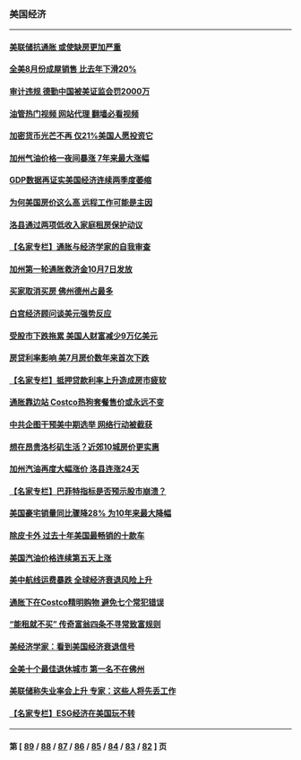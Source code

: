 ### 美国经济
---
#### [美联储抗通胀 或使缺房更加严重](../../pages/ncid1078158/n13835866.md?10010045) 
#### [全美8月份成屋销售 比去年下滑20%](../../pages/ncid1078158/n13835835.md?10010045) 
#### [审计违规 德勤中国被美证监会罚2000万](../../pages/ncid1078158/n13835766.md?10010045) 
#### [油管热门视频 网站代理 翻墙必看视频](http://209.222.30.114:81/youtube.html?10010045)
#### [加密货币光芒不再 仅21%美国人愿投资它](../../pages/ncid1078158/n13835696.md?10010045) 
#### [加州气油价格一夜间暴涨 7年来最大涨幅](../../pages/ncid1078158/n13835638.md?10010045) 
#### [GDP数据再证实美国经济连续两季度萎缩](../../pages/ncid1078158/n13835544.md?10010045) 
#### [为何美国房价这么高 远程工作可能是主因](../../pages/ncid1078158/n13834858.md?10010045) 
#### [洛县通过两项低收入家庭租房保护动议](../../pages/ncid1078158/n13834780.md?10010045) 
#### [【名家专栏】通胀与经济学家的自我审查](../../pages/ncid1078158/n13834612.md?10010045) 
#### [加州第一轮通胀救济金10月7日发放](../../pages/ncid1078158/n13834760.md?10010045) 
#### [买家取消买房 佛州德州占最多](../../pages/ncid1078158/n13834755.md?10010045) 
#### [白宫经济顾问谈美元强势反应](../../pages/ncid1078158/n13834537.md?10010045) 
#### [受股市下跌拖累 美国人财富减少9万亿美元](../../pages/ncid1078158/n13834006.md?10010045) 
#### [房贷利率影响 美7月房价数年来首次下跌](../../pages/ncid1078158/n13833973.md?10010045) 
#### [【名家专栏】抵押贷款利率上升造成房市疲软](../../pages/ncid1078158/n13833781.md?10010045) 
#### [通胀靠边站 Costco热狗套餐售价或永远不变](../../pages/ncid1078158/n13833436.md?10010045) 
#### [中共企图干预美中期选举 网络行动被截获](../../pages/ncid1078158/n13833877.md?10010045) 
#### [想在昂贵洛杉矶生活？近郊10城房价更实惠](../../pages/ncid1078158/n13833480.md?10010045) 
#### [加州汽油再度大幅涨价 洛县连涨24天](../../pages/ncid1078158/n13833322.md?10010045) 
#### [【名家专栏】巴菲特指标是否预示股市崩溃？](../../pages/ncid1078158/n13833006.md?10010045) 
#### [美国豪宅销量同比骤降28% 为10年来最大降幅](../../pages/ncid1078158/n13832678.md?10010045) 
#### [除皮卡外 过去十年美国最畅销的十款车](../../pages/ncid1078158/n13817415.md?10010045) 
#### [美国汽油价格连续第五天上涨](../../pages/ncid1078158/n13832514.md?10010045) 
#### [美中航线运费暴跌 全球经济衰退风险上升](../../pages/ncid1078158/n13832474.md?10010045) 
#### [通胀下在Costco精明购物 避免七个常犯错误](../../pages/ncid1078158/n13828547.md?10010045) 
#### [“能租就不买” 传奇富翁四条不寻常致富规则](../../pages/ncid1078158/n13830882.md?10010045) 
#### [美经济学家：看到美国经济衰退信号](../../pages/ncid1078158/n13832272.md?10010045) 
#### [全美十个最佳退休城市 第一名不在佛州](../../pages/ncid1078158/n13832070.md?10010045) 
#### [美联储称失业率会上升 专家：这些人将先丢工作](../../pages/ncid1078158/n13832172.md?10010045) 
#### [【名家专栏】ESG经济在美国玩不转](../../pages/ncid1078158/n13831989.md?10010045) 

---
#### 第 [ [89](./89.md?10010045) / [88](./88.md?10010045) / [87](./87.md?10010045) / [86](./86.md?10010045) / [85](./85.md?10010045) / [84](./84.md?10010045) / [83](./83.md?10010045) / [82](./82.md?10010045) ] 页
